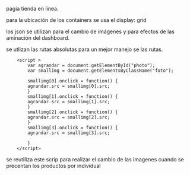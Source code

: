 pagia tienda en linea.

para la ubicación de los containers se usa el display: grid 

los json se utilizan para el cambio de imágenes y para efectos de las aminación del dashboard.

se utlizan las rutas absolutas para un mejor manejo se las rutas.

```
	<script >
		var agrandar = document.getElementById("photo");
		var smallimg = document.getElementsByClassName("foto");

		smallimg[0].onclick = function() {
		agrandar.src = smallimg[0].src;
		}
		smallimg[1].onclick = function() {
		agrandar.src = smallimg[1].src;
		}
		smallimg[2].onclick = function() {
		agrandar.src = smallimg[2].src;
		}
		smallimg[3].onclick = function() {
		agrandar.src = smallimg[3].src;

		}
	</script>
```

se reutiliza este scrip para realizar el cambio de las imagenes cuando se precentan los productos por individual 